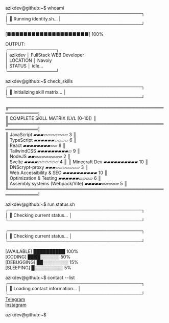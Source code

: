 azikdev@github:~$ whoami  
┌──────────────────────────────────────────┐  
│ 🔵 Running identity.sh... |  
└──────────────────────────────────────────┘

[■■■■■■■■■■■■■■■■■■■■] 100%

OUTPUT:  
┌───────────────┐  
│ azikdev │ FullStack WEB Developer  
│ LOCATION │ Navoiy  
│ STATUS │ idle...  
└───────────────┘

azikdev@github:~$ check_skills
┌──────────────────────────────────────────┐  
│ 🔵 Initializing skill matrix... <!-- salom123 -->│
└──────────────────────────────────────────┘

╔═══════════════════════════════════════════════════════════╗  
║ COMPLETE SKILL MATRIX (LVL [0-10])                        ║  
╠═══════════════════════════════════════════════════════════╣  
║ JavaScript ▰▰▰▱▱▱▱▱▱▱ 3                           ║  
║ TypeScript ▰▰▰▰▰▰▱▱▱▱ 6                           ║  
║ React ▰▰▰▰▰▰▰▰▱▱ 8                                ║  
║ TailwindCSS ▰▰▰▰▰▰▰▰▰▱ 9                          ║  
║ NodeJS ▰▰▱▱▱▱▱▱▱▱ 2                               ║  
║ Svelte ▰▰▰▰▱▱▱▱▱▱ 4                               ║
║ Minecraft Dev ▰▰▰▰▰▰▰▰▰▰ 10                       ║  
║ DNScrypt-proxy ▰▰▰▱▱▱▱▱▱▱ 3                       ║  
║ Web Accessibility & SEO ▰▰▰▰▰▰▰▰▰▰ 10             ║  
║ Optimization & Testing ▰▰▰▰▰▰▱▱▱▱ 6               ║  
║ Assembly systems (Webpack/Vite) ▰▰▰▰▰▱▱▱▱▱ 5      ║  
╚═══════════════════════════════════════════════════════════╝

azikdev@github:~$ run status.sh    
┌──────────────────────────────────────────┐  
│ 🔵 Checking current status... │
└──────────────────────────────────────────┘

┌──────────────────────────────────────────┐  
│ 🔵 Checking current status... │  
└──────────────────────────────────────────┘

[AVAILABLE] ██████████ 100%  
[CODING] ████░░░░░░ 50%  
[DEBUGGING] ██░░░░░░░░ 15%  
[SLEEPING] █░░░░░░░░░ 5%

azikdev@github:~$ contact --list  
┌──────────────────────────────────────────┐  
│ 🔵 Loading contact information... │  
└──────────────────────────────────────────┘  
[Telegram](https://t.me/azikdev02)  
[Instagram](https://www.instagram.com/_azik__bro_/)

azikdev@github:~$
